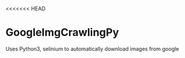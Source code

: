<<<<<<< HEAD

# GoogleImgCrawlingPy

Uses Python3, selinium to automatically download images from google
